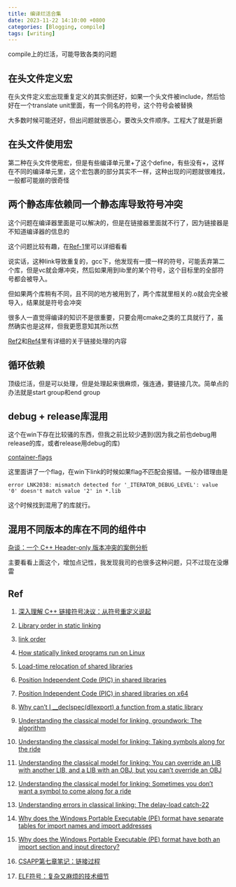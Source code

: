 ```yaml
---
title: 编译烂活合集
date: 2023-11-22 14:10:00 +0800
categories: [Blogging, compile]
tags: [writing]
---
```


compile上的烂活，可能导致各类的问题

## 在头文件定义宏

在头文件定义宏出现重复定义的其实倒还好，如果一个头文件被include，然后恰好在一个translate unit里面，有一个同名的符号，这个符号会被替换

大多数时候可能还好，但出问题就很恶心，要改头文件顺序。工程大了就是折磨

## 在头文件使用宏

第二种在头文件使用宏，但是有些编译单元里+了这个define，有些没有+，这样在不同的编译单元里，这个宏包裹的部分其实不一样，这种出现的问题就很难找，一般都可能崩的很奇怪

## 两个静态库依赖同一个静态库导致符号冲突

这个问题在编译器里面是可以解决的，但是在链接器里面就不行了，因为链接器是不知道编译器的信息的

这个问题比较有趣，在[Ref-1](https://selfboot.cn/2023/09/19/c++_symbol_resolution/)里可以详细看看

说实话，这种link导致重复的，gcc下，他发现有一摸一样的符号，可能丢弃第二个库，但是vc就会爆冲突，然后如果用到lib里的某个符号，这个目标里的全部符号都会被导入。

但如果两个库稍有不同，且不同的地方被用到了，两个库就里相关的.o就会完全被导入，结果就是符号会冲突

很多人一直觉得编译的知识不是很重要，只要会用cmake之类的工具就行了，虽然确实也是这样，但我更愿意知其所以然

[Ref2](#ref)和[Ref4](#ref)里有详细的关于链接处理的内容

## 循环依赖

顶级烂活，但是可以处理，但是处理起来很麻烦，强连通，要链接几次。简单点的办法就是start group和end group

## debug + release库混用

这个在win下存在比较骚的东西，但我之前比较少遇到(因为我之前也debug用release的库，或者release用debug的库)

[container-flags](https://learn.microsoft.com/en-us/cpp/standard-library/checked-iterators?view=msvc-170)

这里面讲了一个flag，在win下link的时候如果flag不匹配会报错。一般办错理由是

```
error LNK2038: mismatch detected for '_ITERATOR_DEBUG_LEVEL': value '0' doesn't match value '2' in *.lib
```

这个时候找到混用了的库就行。

## 混用不同版本的库在不同的组件中

[杂谈：一个 C++ Header-only 版本冲突的案例分析](https://zhuanlan.zhihu.com/p/684965383)

主要看看上面这个，增加点记性，我发现我司的也很多这种问题，只不过现在没爆雷

## Ref

1. [深入理解 C++ 链接符号决议：从符号重定义说起](https://selfboot.cn/2023/09/19/c++_symbol_resolution/)

2. [Library order in static linking](https://eli.thegreenplace.net/2013/07/09/library-order-in-static-linking)

3. [link order](https://stackoverflow.com/questions/45135/why-does-the-order-in-which-libraries-are-linked-sometimes-cause-errors-in-gcc)

4. [How statically linked programs run on Linux](https://eli.thegreenplace.net/tag/linkers-and-loaders)

5. [Load-time relocation of shared libraries](https://eli.thegreenplace.net/2011/08/25/load-time-relocation-of-shared-libraries)

6. [Position Independent Code (PIC) in shared libraries](https://eli.thegreenplace.net/2011/11/03/position-independent-code-pic-in-shared-libraries)

7. [Position Independent Code (PIC) in shared libraries on x64](https://eli.thegreenplace.net/2011/11/11/position-independent-code-pic-in-shared-libraries-on-x64)

8. [Why can’t I __declspec(dllexport) a function from a static library](https://devblogs.microsoft.com/oldnewthing/20140321-00/?p=1433)

9. [Understanding the classical model for linking, groundwork: The algorithm](https://devblogs.microsoft.com/oldnewthing/20130107-00/?p=5633)

10. [Understanding the classical model for linking: Taking symbols along for the ride](https://devblogs.microsoft.com/oldnewthing/20130108-00/?p=5623)

11. [Understanding the classical model for linking: You can override an LIB with another LIB, and a LIB with an OBJ, but you can’t override an OBJ
](https://devblogs.microsoft.com/oldnewthing/20130109-00/?p=5613)

12. [Understanding the classical model for linking: Sometimes you don’t want a symbol to come along for a ride](https://devblogs.microsoft.com/oldnewthing/20130110-00/?p=5593)

13. [Understanding errors in classical linking: The delay-load catch-22
](https://devblogs.microsoft.com/oldnewthing/20130111-00/?p=5583)

14. [Why does the Windows Portable Executable (PE) format have separate tables for import names and import addresses](https://devblogs.microsoft.com/oldnewthing/20231129-00/?p=109077)

15. [Why does the Windows Portable Executable (PE) format have both an import section and input directory?
](https://devblogs.microsoft.com/oldnewthing/20231201-17/?p=109090)

16. [CSAPP第七章笔记：链接过程](https://www.bluepuni.com/archives/csapp-chapter7/)

17. [ELF符号：复杂又麻烦的技术细节](https://www.bluepuni.com/archives/elf-symbols/)
